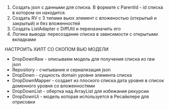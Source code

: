 1. Создать json с данными для списка. В формате с ParentId - id списка в котором он находится.
2. Создать RV с 3 типами вьюх элемент с вложеностью (открытый и закрытый) и без вложенностей
3. Создать ListAdapter с DiffUtil и переназначить его
4. Логика вывода: пересоздание списка в зависимости с открытыми вкладками

НАСТРОИТЬ ХИЛТ СО СКОПОМ ВЬЮ МОДЕЛИ

* DropDownRaw - описываем модель для получения списка из raw json
* Repository - считывание и сериализация json
* DropDown - сущность domain уровня элемента списка
* DropDownMapper - создает из плоского списка дата уровня в список доменного уровня со вложенностями
* DropDownList - обертка над ArrayList для избежания рекурсии
* DropDownUi - модель которая используется в Ресайклере для отрисовки
